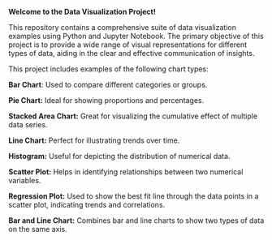 **Welcome to the Data Visualization Project!**

This repository contains a comprehensive suite of data visualization examples using Python and Jupyter Notebook. 
The primary objective of this project is to provide a wide range of visual representations for different types of data, aiding in the clear and effective communication of insights.

This project includes examples of the following chart types:

**Bar Chart**: Used to compare different categories or groups.

**Pie Chart:** Ideal for showing proportions and percentages.

**Stacked Area Chart:** Great for visualizing the cumulative effect of multiple data series.

**Line Chart:** Perfect for illustrating trends over time.

**Histogram:** Useful for depicting the distribution of numerical data.

**Scatter Plot:** Helps in identifying relationships between two numerical variables.

**Regression Plot:** Used to show the best fit line through the data points in a scatter plot, indicating trends and correlations.

**Bar and Line Chart:** Combines bar and line charts to show two types of data on the same axis.
